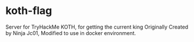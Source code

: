 # koth-flag
Server for TryHackMe KOTH, for getting the current king
Originally Created by Ninja Jc01, Modified to use in docker environment.

